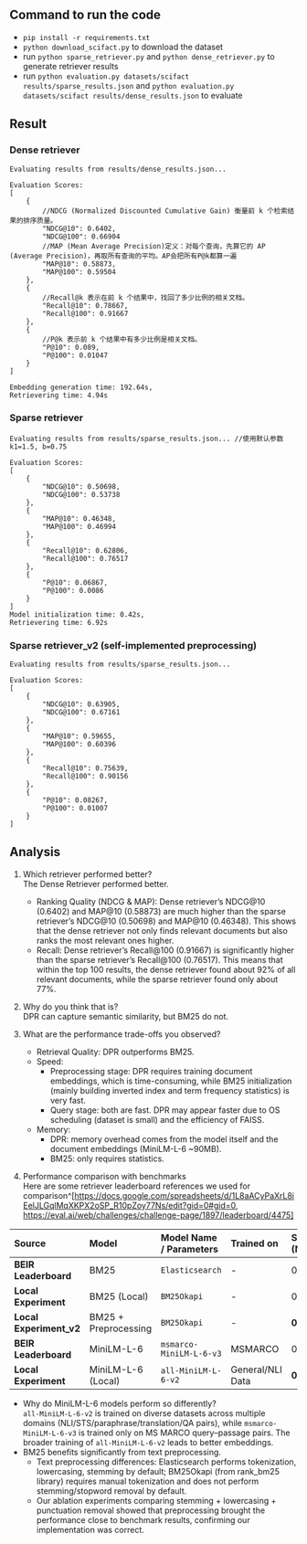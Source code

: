 
## Command to run the code
- `pip install -r requirements.txt`
- `python download_scifact.py` to download the dataset
- run `python sparse_retriever.py` and `python dense_retriever.py` to generate retriever results
- run `python evaluation.py datasets/scifact results/sparse_results.json` and `python evaluation.py datasets/scifact results/dense_results.json` to evaluate

## Result
### Dense retriever
```
Evaluating results from results/dense_results.json...

Evaluation Scores:
[
    {
        //NDCG (Normalized Discounted Cumulative Gain) 衡量前 k 个检索结果的排序质量。
        "NDCG@10": 0.6402,
        "NDCG@100": 0.66904
        //MAP (Mean Average Precision)定义：对每个查询，先算它的 AP (Average Precision)，再取所有查询的平均。AP会把所有P@k都算一遍
        "MAP@10": 0.58873,
        "MAP@100": 0.59504
    },
    {
        //Recall@k 表示在前 k 个结果中，找回了多少比例的相关文档。
        "Recall@10": 0.78667,
        "Recall@100": 0.91667
    },
    {
        //P@k 表示前 k 个结果中有多少比例是相关文档。
        "P@10": 0.089,
        "P@100": 0.01047
    }
]

Embedding generation time: 192.64s,
Retrievering time: 4.94s
```
### Sparse retriever
```
Evaluating results from results/sparse_results.json... //使用默认参数k1=1.5, b=0.75

Evaluation Scores:
[
    {
        "NDCG@10": 0.50698,
        "NDCG@100": 0.53738
    },
    {
        "MAP@10": 0.46348,
        "MAP@100": 0.46994
    },
    {
        "Recall@10": 0.62806,
        "Recall@100": 0.76517
    },
    {
        "P@10": 0.06867,
        "P@100": 0.0086
    }
]
Model initialization time: 0.42s,
Retrievering time: 6.92s
```
### Sparse retriever_v2 (self-implemented preprocessing)
```
Evaluating results from results/sparse_results.json...

Evaluation Scores:
[
    {
        "NDCG@10": 0.63905,
        "NDCG@100": 0.67161
    },
    {
        "MAP@10": 0.59655,
        "MAP@100": 0.60396
    },
    {
        "Recall@10": 0.75639,
        "Recall@100": 0.90156
    },
    {
        "P@10": 0.08267,
        "P@100": 0.01007
    }
]
```
## Analysis
1. Which retriever performed better?  
   The Dense Retriever performed better.  
   - Ranking Quality (NDCG & MAP): Dense retriever’s NDCG@10 (0.6402) and MAP@10 (0.58873) are much higher than the sparse retriever’s NDCG@10 (0.50698) and MAP@10 (0.46348). This shows that the dense retriever not only finds relevant documents but also ranks the most relevant ones higher.  
   - Recall: Dense retriever’s Recall@100 (0.91667) is significantly higher than the sparse retriever’s Recall@100 (0.76517). This means that within the top 100 results, the dense retriever found about 92% of all relevant documents, while the sparse retriever found only about 77%.  

2. Why do you think that is?  
   DPR can capture semantic similarity, but BM25 do not.

3. What are the performance trade-offs you observed?  
   * Retrieval Quality: DPR outperforms BM25.  
   * Speed:  
     * Preprocessing stage: DPR requires training document embeddings, which is time-consuming, while BM25 initialization (mainly building inverted index and term frequency statistics) is very fast.  
     * Query stage: both are fast. DPR may appear faster due to OS scheduling (dataset is small) and the efficiency of FAISS.  
   * Memory:  
     * DPR: memory overhead comes from the model itself and the document embeddings (MiniLM-L-6 ~90MB).  
     * BM25: only requires statistics.  

4. Performance comparison with benchmarks  
Here are some retriever leaderboard references we used for comparison^[https://docs.google.com/spreadsheets/d/1L8aACyPaXrL8iEelJLGqlMqXKPX2oSP_R10pZoy77Ns/edit?gid=0#gid=0, https://eval.ai/web/challenges/challenge-page/1897/leaderboard/4475]  

| Source | Model | Model Name / Parameters | Trained on | SciFact (NDCG@10) |
| :--- | :--- | :--- | :--- | :--- |
| **BEIR Leaderboard** | BM25 | `Elasticsearch` | - | 0.62 |
| **Local Experiment** | BM25 (Local) | `BM25Okapi` | - | 0.507 |
| **Local Experiment_v2** | BM25 + Preprocessing | `BM25Okapi` | - | **0.63905** |
| **BEIR Leaderboard** | MiniLM-L-6 | `msmarco-MiniLM-L-6-v3` | MSMARCO | 0.495 |
| **Local Experiment** | MiniLM-L-6 (Local) | `all-MiniLM-L-6-v2` | General/NLI Data | **0.640** |

- Why do MiniLM-L-6 models perform so differently?  
  `all-MiniLM-L-6-v2` is trained on diverse datasets across multiple domains (NLI/STS/paraphrase/translation/QA pairs), while `msmarco-MiniLM-L-6-v3` is trained only on MS MARCO query–passage pairs. The broader training of `all-MiniLM-L-6-v2` leads to better embeddings.  
- BM25 benefits significantly from text preprocessing.  
  - Text preprocessing differences: Elasticsearch performs tokenization, lowercasing, stemming by default; BM25Okapi (from rank_bm25 library) requires manual tokenization and does not perform stemming/stopword removal by default.  
  - Our ablation experiments comparing stemming + lowercasing + punctuation removal showed that preprocessing brought the performance close to benchmark results, confirming our implementation was correct.  
